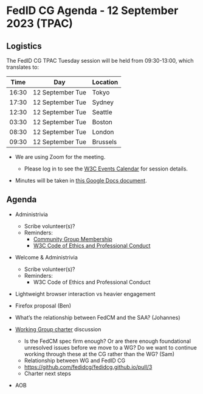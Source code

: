 # FedID CG Agenda - 12 September 2023 (TPAC)

## Logistics

The FedID CG TPAC Tuesday session will be held from 09:30-13:00, which translates to:

| Time         | Day    | Location      |
| ------------ | ------ | ------------- |
| 16:30 | 12 September Tue | Tokyo         |
| 17:30 | 12 September Tue | Sydney        |
| 12:30 | 12 September Tue | Seattle       |
| 03:30 | 12 September Tue | Boston        |
| 08:30 | 12 September Tue | London        |
| 09:30 | 12 September Tue | Brussels      |


* We are using Zoom for the meeting.
    * Please log in to see the [W3C Events Calendar](https://www.w3.org/events/meetings/50b18bc4-e29b-4670-8945-a06049604063/) for session details. 

* Minutes will be taken in [this Google Docs document](https://docs.google.com/document/d/12PLJQHrTCwFDcLeBvOiH3RjYHuVCF1a9ljYyPUj-S3o/edit).


## Agenda

* Administrivia
  * Scribe volunteer(s)?
  * Reminders: 
     * [Community Group Membership](https://www.w3.org/community/fed-id/)
     * [W3C Code of Ethics and Professional Conduct](https://www.w3.org/Consortium/cepc/)

* Welcome & Administrivia
  * Scribe volunteer(s)?
  * Reminders: 
    * W3C Code of Ethics and Professional Conduct

*  Lightweight browser interaction vs heavier engagement
  * Firefox proposal (Ben)
  * What’s the relationship between FedCM and the SAA? (Johannes)

* [Working Group charter](https://github.com/fedidcg/fedidcg.github.io/blob/main/charters/Proposed-WG-WebIdentityCredentials.md) discussion 
  * Is the FedCM spec firm enough? Or are there enough foundational unresolved issues before we move to a WG? Do we want to continue working through these at the CG rather than the WG? (Sam)
  * Relationship between WG and FedID CG
  * <https://github.com/fedidcg/fedidcg.github.io/pull/3> 
  * Charter next steps



* AOB

